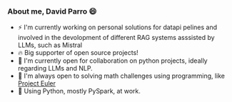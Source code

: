 ### About me, David Parro :smile:

<!--
**David-Parro-P/David-Parro-P** is a ✨ _special_ ✨ repository because its `README.md` (this file) appears on your GitHub profile.

Here are some ideas to get you started:

- 🔭 I’m currently working on ...
- 🌱 I’m currently learning ...
- 👯 I’m looking to collaborate on ...
- 🤔 I’m looking for help with ...
- 💬 Ask me about ...
- 📫 How to reach me: ...
- 😄 Pronouns: ...
- ⚡ Fun fact: ...
-->

- ⚡ I'm currently working on personal solutions for datapi pelines and involved in the devolopment of different RAG systems asssisted by LLMs, such as Mistral
- 🔥 Big supporter of open source projects!
- 🔌 I'm currently open for collaboration on python projects, ideally regarding LLMs and NLP.
- :art: I'm always open to solving math challenges using programming, like [Project Euler](https://projecteuler.net/)
- 🐍 Using Python, mostly PySpark, at work.
